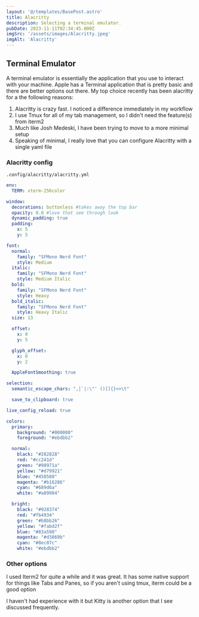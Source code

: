 ```yaml
---
layout: '@/templates/BasePost.astro'
title: Alacritty
description: Selecting a terminal emulator.
pubDate: 2023-11-11T02:34:45.000Z
imgSrc: '/assets/images/Alacritty.jpeg'
imgAlt: 'Alacritty'
---
```



## Terminal Emulator
A terminal emulator is essentially the application that you use to interact
with your machine.  Apple has a Terminal application that is pretty basic and 
there are better options out there.  My top choice recently has been alacritty
for a the following reasons:

1. Alacritty is crazy fast.  I noticed a difference immediately in my workflow
2. I use Tmux for all of my tab management, so I didn't need the feature(s) from iterm2
3. Much like Josh Medeski, I have been trying to move to a more minimal setup
4. Speaking of minimal, I really love that you can configure Alacritty with a single yaml file

### Alacritty config

`.config/alacritty/alacritty.yml`
```yaml
env:
  TERM: xterm-256color

window:
  decorations: buttonless #takes away the top bar
  opacity: 0.8 #love that see through look
  dynamic_padding: true
  padding:
    x: 5
    y: 5

font:
  normal:
    family: "SFMono Nerd Font"
    style: Medium
  italic:
    family: "SFMono Nerd Font"
    style: Medium Italic
  bold:
    family: "SFMono Nerd Font"
    style: Heavy
  bold_italic:
    family: "SFMono Nerd Font"
    style: Heavy Italic
  size: 13

  offset:
    x: 0
    y: 5

  glyph_offset:
    x: 0
    y: 2

  AppleFontSmoothing: true

selection:
  semantic_escape_chars: ",│`|:\"' ()[]{}<>\t"

  save_to_clipboard: true

live_config_reload: true

colors:
  primary:
    background: "#000000"
    foreground: "#ebdbb2"

  normal:
    black: "#282828"
    red: "#cc241d"
    green: "#98971a"
    yellow: "#d79921"
    blue: "#458588"
    magenta: "#b16286"
    cyan: "#689d6a"
    white: "#a89984"

  bright:
    black: "#928374"
    red: "#fb4934"
    green: "#b8bb26"
    yellow: "#fabd2f"
    blue: "#83a598"
    magenta: "#d3869b"
    cyan: "#8ec07c"
    white: "#ebdbb2"
```

### Other options
I used Iterm2 for quite a while and it was great.  It has
some native support for things like Tabs and Panes, so if 
you aren't using tmux, iterm could be a good option

I haven't had experience with it but Kitty is another
option that I see discussed frequently.
